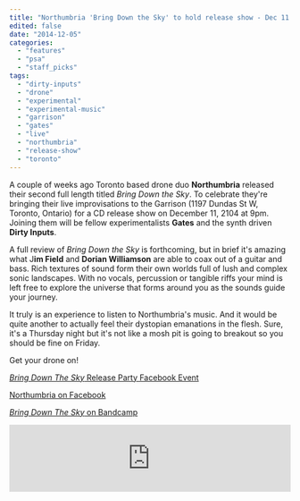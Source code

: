 ```yaml
---
title: "Northumbria 'Bring Down the Sky' to hold release show - Dec 11 @ the Garrison in Toronto"
edited: false
date: "2014-12-05"
categories:
  - "features"
  - "psa"
  - "staff_picks"
tags:
  - "dirty-inputs"
  - "drone"
  - "experimental"
  - "experimental-music"
  - "garrison"
  - "gates"
  - "live"
  - "northumbria"
  - "release-show"
  - "toronto"
---
```


A couple of weeks ago Toronto based drone duo **Northumbria** released their second full length titled _Bring Down the Sky_. To celebrate they're bringing their live improvisations to the Garrison (1197 Dundas St W, Toronto, Ontario) for a CD release show on December 11, 2104 at 9pm. Joining them will be fellow experimentalists **Gates** and the synth driven **Dirty Inputs**.

A full review of _Bring Down the Sky_ is forthcoming, but in brief it's amazing what J**im Field** and **Dorian Williamson** are able to coax out of a guitar and bass. Rich textures of sound form their own worlds full of lush and complex sonic landscapes. With no vocals, percussion or tangible riffs your mind is left free to explore the universe that forms around you as the sounds guide your journey.

It truly is an experience to listen to Northumbria's music. And it would be quite another to actually feel their dystopian emanations in the flesh. Sure, it's a Thursday night but it's not like a mosh pit is going to breakout so you should be fine on Friday.

Get your drone on!

[_Bring Down The Sky_ Release Party Facebook Event](https://www.facebook.com/events/800727993301773/)

[Northumbria on Facebook](https://www.facebook.com/pages/Northumbria/346750775343604)

[_Bring Down The Sky_ on Bandcamp](https://northumbria.bandcamp.com/album/bring-down-the-sky)

<iframe style="border: 0; width: 100%; height: 120px;" src="https://bandcamp.com/EmbeddedPlayer/album=1700924342/size=large/bgcol=ffffff/linkcol=0687f5/tracklist=false/artwork=small/transparent=true/" width="300" height="150" seamless=""><a href="http://northumbria.bandcamp.com/album/bring-down-the-sky">Bring Down the Sky by Northumbria</a></iframe>
